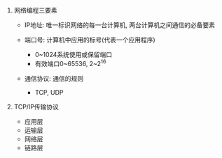 1. 网络编程三要素

   - IP地址: 唯一标识网络的每一台计算机, 两台计算机之间通信的必备要素
   - 端口号: 计算机中应用的标号(代表一个应用程序)
     - 0~1024系统使用或保留端口
     - 有效端口0~65536, 2~2<sup>16</sup>

   - 通信协议: 通信的规则
     - TCP, UDP

2. TCP/IP传输协议
   - 应用层
   - 运输层
   - 网络层
   - 链路层